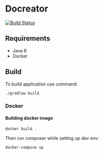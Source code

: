 # Docreator
[![Build Status](https://travis-ci.org/docreators/docreateor.svg?branch=master)](https://travis-ci.org/docreators/docreateor)

## Requirements

- Java 8
- Docker

## Build
To build application use command: 
```sh
./gradlew build
```

### Docker

#### Building docker image 

```sh
docker build .
```
Then run composer while setting up dev env:
 
```sh
docker-compose up 
```